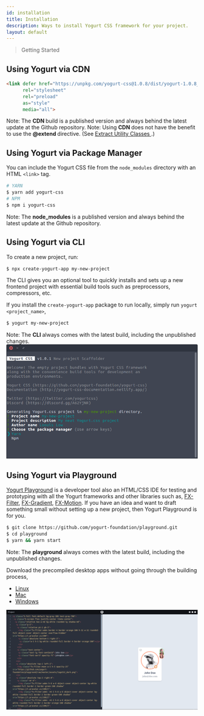 ```yaml
---
id: installation
title: Installation
description: Ways to install Yogurt CSS framework for your project.
layout: default
---
```


> Getting Started

## Using Yogurt via CDN

```html
<link defer href="https://unpkg.com/yogurt-css@1.0.8/dist/yogurt-1.0.8_solidcore.min.css"
      rel="stylesheet"
      rel="preload"
      as="style"
      media="all">
```

<y class="mt-4 p-3 border-l-8 border-gray-600 text-sm text-gray-600 bg-gray-200">
  <span class="pr-1 font-semibold">
    Note:
  </span>
  The
  <strong>
    CDN
  </strong>
  build is a published version and always behind the latest update at the Github repository.
</y>

<y class="mt-2 p-3 border-l-8 border-orange-600 text-sm text-orange-600 bg-orange-200">
  <span class="pr-1 font-semibold">
    Note:
  </span>
  Using
  <strong>
  CDN
  </strong>
  does not have the benefit to use the
  <strong>
    @extend
  </strong>
  directive. (See
  <a href="/extract-utility-classes/">
    Extract Utility Classes
  </a>.)
</y>

## Using Yogurt via Package Manager

You can include the Yogurt CSS file from the `node_modules` directory with an HTML `<link>` tag.

```bash
# YARN
$ yarn add yogurt-css
# NPM
$ npm i yogurt-css
````

<y class="my-4 p-3 border-l-8 border-gray-600 text-sm text-gray-600 bg-gray-200">
  <span class="pr-1 font-semibold">
    Note:
  </span>
  The
  <strong>
    node_modules
  </strong>
  is a published version and always behind the latest update at the Github repository.
</y>

## Using Yogurt via CLI

To create a new project, run:

```bash
$ npx create-yogurt-app my-new-project
```

The CLI gives you an optional tool to quickly installs and sets up a new frontend project with essential build tools such as preprocessors, compressors, etc.

If you install the `create-yogurt-app` package to run locally, simply run `yogurt <project_name>`,

```bash
$ yogurt my-new-project
```

<y class="my-4 p-3 border-l-8 border-gray-600 text-sm text-gray-600 bg-gray-200">
  <span class="pr-1 font-semibold">
    Note:
  </span>
  The
  <strong>
    CLI
  </strong>
  always comes with the latest build, including the unpublished changes.
</y>

<y class="py-4">
  <img class="w-full h-full rounded-lg"
       src="/images/content/yogurt_cli_screenshot_01.png">
</y>

## Using Yogurt via Playground

[Yogurt Playground](https://github.com/yogurt-foundation/playground) is a developer tool also an HTML/CSS IDE for testing and prototyping with all the Yogurt frameworks and other libraries such as, [FX-Filter](https://github.com/yogurt-foundation/fx-filter), [FX-Gradient](https://github.com/yogurt-foundation/fx-gradient), [FX-Motion](https://github.com/yogurt-foundation/fx-motion). If you have an idea and want to draft something small without setting up a new project, then Yogurt Playground is for you.

```bash
$ git clone https://github.com/yogurt-foundation/playground.git
$ cd playground
$ yarn && yarn start
```

<y class="my-4 p-3 border-l-8 border-gray-600 text-sm text-gray-600 bg-gray-200">
  <span class="pr-1 font-semibold">
    Note:
  </span>
  The
  <strong>
    playground
  </strong>
  always comes with the latest build, including the unpublished changes.
</y>

Download the precompiled desktop apps without going through the building process,

- [Linux](https://github.com/yogurt-foundation/playground/releases/download/0.1.2-beta/yogurt-playground-0.1.2-linux-x64.tar.gz)
- [Mac](https://github.com/yogurt-foundation/playground/releases/download/0.1.2-beta/yogurt-playground-0.1.2-mac-x64.zip)
- [Windows](https://github.com/yogurt-foundation/playground/releases/download/0.1.2-beta/yogurt-playground-0.1.2-win-x64.tar.gz)

<y class="py-4">
  <img class="w-full h-full rounded-lg"
       src="/images/content/yogurt_playground_screenshot_01.png">
</y>
